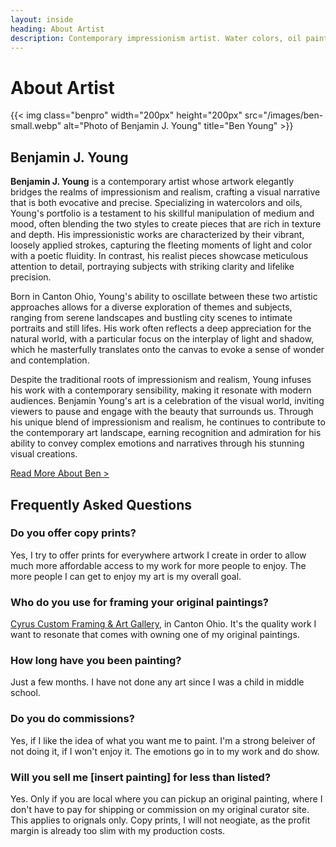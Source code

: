 ```yaml
---
layout: inside
heading: About Artist
description: Contemporary impressionism artist. Water colors, oil paint, gouache, acrylics, & oil pastel paintings.
---
```


# About Artist #

{{< img class="benpro" width="200px" height="200px" src="/images/ben-small.webp" alt="Photo of Benjamin J. Young" title="Ben Young" >}}

## Benjamin J. Young ##

**Benjamin J. Young** is a contemporary artist whose artwork elegantly bridges the realms of impressionism and realism, crafting a visual narrative that is both evocative and precise. Specializing in watercolors and oils, Young's portfolio is a testament to his skillful manipulation of medium and mood, often blending the two styles to create pieces that are rich in texture and depth. His impressionistic works are characterized by their vibrant, loosely applied strokes, capturing the fleeting moments of light and color with a poetic fluidity. In contrast, his realist pieces showcase meticulous attention to detail, portraying subjects with striking clarity and lifelike precision.

Born in Canton Ohio, Young's ability to oscillate between these two artistic approaches allows for a diverse exploration of themes and subjects, ranging from serene landscapes and bustling city scenes to intimate portraits and still lifes. His work often reflects a deep appreciation for the natural world, with a particular focus on the interplay of light and shadow, which he masterfully translates onto the canvas to evoke a sense of wonder and contemplation.

Despite the traditional roots of impressionism and realism, Young infuses his work with a contemporary sensibility, making it resonate with modern audiences. Benjamin Young's art is a celebration of the visual world, inviting viewers to pause and engage with the beauty that surrounds us. Through his unique blend of impressionism and realism, he continues to contribute to the contemporary art landscape, earning recognition and admiration for his ability to convey complex emotions and narratives through his stunning visual creations.

[Read More About Ben >](https://blaher.me/about)

## Frequently Asked Questions ##

### Do you offer copy prints? ###
Yes, I try to offer prints for everywhere artwork I create in order to allow much more affordable access to my work for more people to enjoy. The more people I can get to enjoy my art is my overall goal.

### Who do you use for framing your original paintings? ###
<a href="http://cyruscustom.com">Cyrus Custom Framing &amp; Art Gallery</a>, in Canton Ohio. It's the quality work I want to resonate that comes with owning one of my original paintings.

### How long have you been painting? ###
Just a few months. I have not done any art since I was a child in middle school.

### Do you do commissions? ###
Yes, if I like the idea of what you want me to paint. I'm a strong beleiver of not doing it, if I won't enjoy it. The emotions go in to my work and do show.

### Will you sell me [insert painting] for less than listed? ###
Yes. Only if you are local where you can pickup an original painting, where I don't have to pay for shipping or commission on my original curator site. This applies to orignals only. Copy prints, I will not neogiate, as the profit margin is already too slim with my production costs.